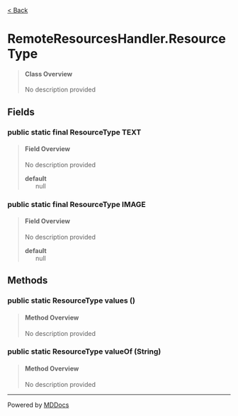 [< Back](../README.md)
# RemoteResourcesHandler.ResourceType #
>#### Class Overview ####
>No description provided
## Fields ##
### public static final ResourceType TEXT ###
>#### Field Overview ####
>No description provided
>
>**default**<br />
>&nbsp;&nbsp;&nbsp;&nbsp;&nbsp;&nbsp;null
>
### public static final ResourceType IMAGE ###
>#### Field Overview ####
>No description provided
>
>**default**<br />
>&nbsp;&nbsp;&nbsp;&nbsp;&nbsp;&nbsp;null
>
## Methods ##
### public static ResourceType values () ###
>#### Method Overview ####
>No description provided
>
### public static ResourceType valueOf (String) ###
>#### Method Overview ####
>No description provided
>

---
Powered by [MDDocs](https://github.com/VRCube/MDDocs)